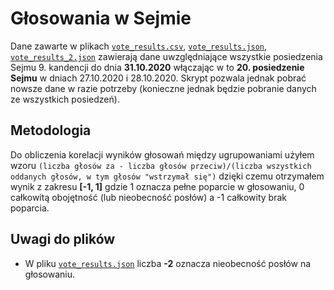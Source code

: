 # Głosowania w Sejmie
Dane zawarte w plikach [`vote_results.csv`](../master/vote_results.csv), [`vote_results.json`](../master/vote_results.json), [`vote_results_2.json`](../master/vote_results_2.json) zawierają dane uwzględniające wszystkie posiedzenia Sejmu 9. kandencji do dnia **31.10.2020** włączając w to **20. posiedzenie Sejmu** w dniach 27.10.2020 i 28.10.2020. Skrypt pozwala jednak pobrać nowsze dane w razie potrzeby (konieczne jednak będzie pobranie danych ze wszystkich posiedzeń).
## Metodologia
Do obliczenia korelacji wyników głosowań między ugrupowaniami użyłem wzoru `(liczba głosów za - liczba głosów przeciw)/(liczba wszystkich oddanych głosów, w tym głosów "wstrzymał się")` dzięki czemu otrzymałem wynik z zakresu **[-1, 1]** gdzie 1 oznacza pełne poparcie w głosowaniu, 0 całkowitą obojętność (lub nieobecność posłów) a -1 całkowity brak poparcia.
## Uwagi do plików
* W pliku [`vote_results.json`](../master/vote_results.json) liczba **-2** oznacza nieobecność posłów na głosowaniu.
